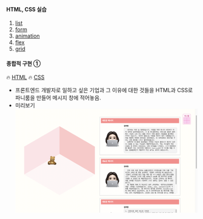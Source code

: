 #### HTML, CSS 실습
1) [list](../../code/ex_1.html)
2) [form](../../code/ex_2.html)
3) [animation](../../code/animation.html)
4) [flex](../../code/flex.html)
5) [grid](../../code/grid.html)



#### 종합적 구현 ①
🔥 [HTML](../../code/essay.html)
🔥 [CSS](../../code/styles/essay.css)
   - 프론트엔드 개발자로 일하고 싶은 기업과 그 이유에 대한 것들을 HTML과 CSS로 파니룸을 만들어 메시지 창에 적어놓음.
   - 미리보기<br><img src="screenshot/210924.png"/>